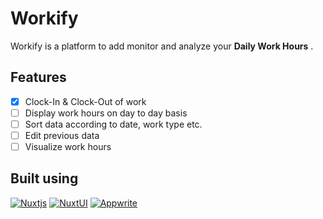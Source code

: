 # Workify

Workify is a platform to add monitor and analyze your **Daily Work Hours** . 

## Features
- [x] Clock-In & Clock-Out of work
- [ ] Display work hours on day to day basis
- [ ] Sort data according to date, work type etc.
- [ ] Edit previous data
- [ ] Visualize work hours

## Built using
[![Nuxtjs](https://img.shields.io/badge/Nuxt-002E3B?style=for-the-badge&logo=nuxtdotjs&logoColor=#00DC82)](https://nuxt.com)
[![NuxtUI](https://img.shields.io/badge/Nuxt%20UI-002E3B?style=for-the-badge&logo=nuxtdotjs&logoColor=#00DC82)](https://ui.nuxt.com)
[![Appwrite](https://img.shields.io/badge/Appwrite-%23FD366E.svg?style=for-the-badge&logo=appwrite&logoColor=white)](https://appwrite.io)